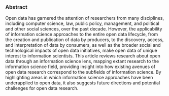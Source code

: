 ### Abstract

Open data has garnered the attention of researchers from many disciplines, including computer science, law, public policy, management, and political and other social sciences, over the past decade. However, the applicability of information science approaches to the entire open data lifecycle, from the creation and publication of data by producers, to the discovery, access, and interpretation of data by consumers, as well as the broader social and technological impacts of open data initiatives, make open data of unique interest to information scientists. This article reviews research about open data through an information science lens, mapping extant research to the information science field, providing insight into how existing avenues of open data research correspond to the subfields of information science. By highlighting areas in which information science approaches have been underapplied to open data, it also suggests future directions and potential challenges for open data research.
